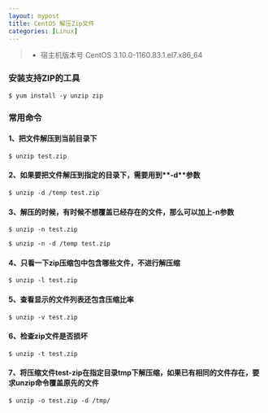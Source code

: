 ```yaml
---
layout: mypost
title: CentOS 解压Zip文件
categories: [Linux]
---
```


> - 宿主机版本号 CentOS 3.10.0-1160.83.1.el7.x86_64

### 安装支持ZIP的工具

```shell
$ yum install -y unzip zip
```

### 常用命令

#### 1、把文件解压到当前目录下

```shell
$ unzip test.zip
```

#### 2、如果要把文件解压到指定的目录下，需要用到**-d**参数

```shell
$ unzip -d /temp test.zip
```

#### 3、解压的时候，有时候不想覆盖已经存在的文件，那么可以加上-n参数

```shell
$ unzip -n test.zip

$ unzip -n -d /temp test.zip
```

#### 4、只看一下zip压缩包中包含哪些文件，不进行解压缩

```shell
$ unzip -l test.zip
```

#### 5、查看显示的文件列表还包含压缩比率

```shell
$ unzip -v test.zip
```

#### 6、检查zip文件是否损坏

```shell
$ unzip -t test.zip
```

#### 7、将压缩文件test-zip在指定目录tmp下解压缩，如果已有相同的文件存在，要求**unzip**命令覆盖原先的文件

```shell
$ unzip -o test.zip -d /tmp/
```